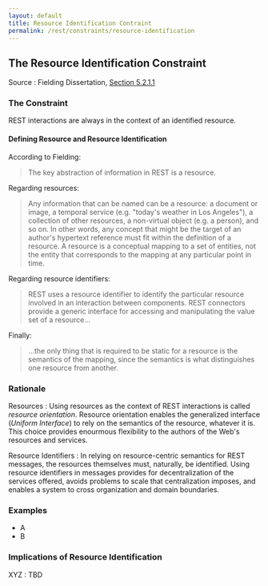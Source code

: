 ```yaml
---
layout: default
title: Resource Identification Contraint
permalink: /rest/constraints/resource-identification
---
```


## The Resource Identification Constraint

Source
: Fielding Dissertation, [Section 5.2.1.1](https://www.ics.uci.edu/~fielding/pubs/dissertation/rest_arch_style.htm#sec_5_2_1_1)

### The Constraint

REST interactions are always in the context of an identified resource.

#### Defining Resource and Resource Identification

According to Fielding:
> The key abstraction of information in REST is a resource.

Regarding resources:
> Any information that can be named can be a resource: a 
> document or image, a temporal service (e.g. "today's weather 
> in Los Angeles"), a collection of other resources, a 
> non-virtual object (e.g. a person), and so on. In other 
> words, any concept that might be the target of an author's 
> hypertext reference must fit within the definition of a 
> resource. A resource is a conceptual mapping to a set of 
> entities, not the entity that corresponds to the 
> mapping at any particular point in time.

Regarding resource identifiers:
> REST uses a resource identifier to identify the particular 
> resource involved in an interaction between components. 
> REST connectors provide a generic interface for accessing and 
> manipulating the value set of a resource...

Finally:
> ...the only thing that is required to be static for a 
> resource is the semantics of the mapping, since the 
> semantics is what distinguishes one resource from another.


### Rationale

Resources
: Using resources as the context of REST interactions is called
_resource orientation_.  Resource orientation enables the
generalized interface (_Uniform Interface_) to rely on
the semantics of the resource, whatever it is.  This
choice provides enourmous flexibility to the authors
of the Web's resources and services.

Resource Identifiers
: In relying on resource-centric semantics for REST messages,
the resources themselves must, naturally, be identified.
Using resource identifiers in messages provides for
decentralization of the services offered, avoids
problems to scale that centralization imposes, and
enables a system to cross organization and 
domain boundaries.


### Examples
- A
- B

### Implications of Resource Identification

XYZ
: TBD